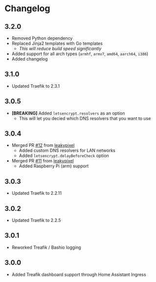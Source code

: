 # Changelog

## 3.2.0

* Removed Python dependency
* Replaced Jinja2 templates with Go templates
    * _This will reduce build speed significantly_
* Added support for all arch types (`armhf`, `armv7`, `amd64`, `aarch64`, `i386`)
* Added changelog

## 3.1.0

* Updated Traefik to 2.3.1

## 3.0.5

* **[BREAKING]** Added `letsencrypt.resolvers` as an option
    * This will let you decied which DNS resolvers that you want to use

## 3.0.4

* Merged PR [#12](https://github.com/alex3305/hassio-addons/pull/12) from [leakypixel](https://github.com/leakypixel)
    * Added custom DNS resolvers for LAN networks
    * Added `letsencrypt.delayBeforeCheck` option
* Merged PR [#11](https://github.com/alex3305/hassio-addons/pull/11) from [leakypixel](https://github.com/leakypixel)
    * Added Raspberry Pi (arm) support

## 3.0.3

* Updated Traefik to 2.2.11

## 3.0.2

* Updated Traefik to 2.2.5

## 3.0.1

* Reworked Treafik / Bashio logging

## 3.0.0

* Added Treafik dashboard support through Home Assistant Ingress


